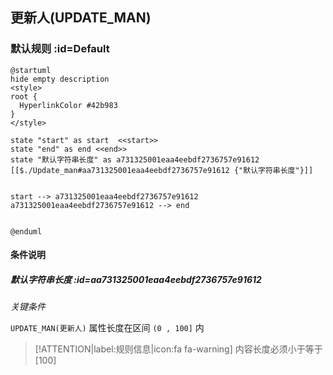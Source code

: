 ## 更新人(UPDATE_MAN) <!-- {docsify-ignore-all} -->

   

### 默认规则 :id=Default

```plantuml
@startuml
hide empty description
<style>
root {
  HyperlinkColor #42b983
}
</style>

state "start" as start  <<start>>
state "end" as end <<end>>
state "默认字符串长度" as a731325001eaa4eebdf2736757e91612 [[$./Update_man#aa731325001eaa4eebdf2736757e91612 {"默认字符串长度"}]]


start --> a731325001eaa4eebdf2736757e91612 
a731325001eaa4eebdf2736757e91612 --> end 


@enduml
```

#### 条件说明

##### 默认字符串长度 :id=aa731325001eaa4eebdf2736757e91612


*关键条件*


`UPDATE_MAN(更新人)` 属性长度在区间 `(0 , 100]` 内

> [!ATTENTION|label:规则信息|icon:fa fa-warning]
> 内容长度必须小于等于[100]







